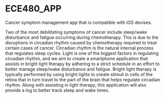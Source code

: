 # ECE480_APP
Cancer symptom management app that is compatible with iOS devises. 

Two of the most debilitating symptoms of cancer include sleep/wake disturbance and fatigue occurring during chemotherapy. This is due to the disruptions in circadian rhythm caused by chemotherapy required to treat certain cases of cancer. Circadian rhythm is the natural internal process that regulates sleep cycles. Light is one of the biggest factors in regulating circadian rhythm, and we aim to create a smartphone application that assists in bright light therapy by adhering to a strict schedule in an effort to better manage sleep/wake disturbance and fatigue. Bright light therapy is typically performed by using bright lights to create stimuli in cells of the retina that in turn travel to the part of the brain that helps regulate circadian rhythm. Along with assisting in light therapy, this application will also provide a log to better track sleep and wake times.
